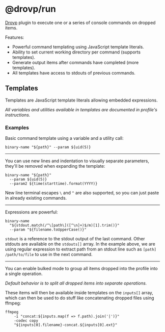 # @drovp/run

[Drovp](https://drovp.app) plugin to execute one or a series of console commands on dropped items.

Features:

-   Powerful command templating using JavaScript template literals.
-   Ability to set current working directory per command (supports templates).
-   Generate output items after commands have completed (more templates).
-   All templates have access to stdouts of previous commands.

## Templates

Templates are JavaScript template literals allowing embedded expressions.

_All variables and utilities available in templates are documented in profile's instructions._

### Examples

Basic command template using a variable and a utility call:

```
binary-name "${path}" --param ${uid(5)}
```

---

You can use new lines and indentation to visually separate parameters, they'll be removed when expanding the template:

```
binary-name "${path}"
  --param ${uid(5)}
  --param2 ${time(starttime).format(YYYY)}
```

New line terminal escapes `\` and `^` are also supported, so you can just paste in already existing commands.

---

Expressions are powerful:

```
binary-name
  "${stdout.match(/^\[path\]([^\n]+)$/m)[1].trim()}"
  --param "${filename.toUpperCase()}"
```

`stdout` is a reference to the stdout output of the last command. Other stdouts are available on the `stdouts[]` array. In the example above, we are using regular expression to extract path from an stdout line such as `[path] /path/to/file` to use in the next command.

---

You can enable bulked mode to group all items dropped into the profile into a single operation.

_Default behavior is to split all dropped items into separate operations._

These items will then be available inside templates on the `inputs[]` array, which can then be used to do stuff like concatenating dropped files using ffmpeg:

```
ffmpeg
	-i "concat:${inputs.map(f => f.path).join('|')}"
	-codec copy
	"${inputs[0].filename}-concat.${inputs[0].ext}"
```
